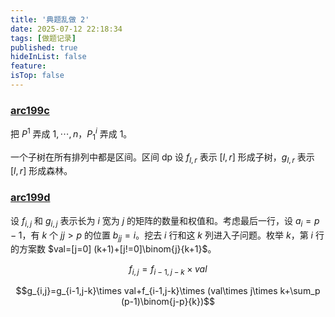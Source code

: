 ```yaml
---
title: '典题乱做 2'
date: 2025-07-12 22:18:34
tags: [做题记录]
published: true
hideInList: false
feature: 
isTop: false
---
```


### [arc199c](https://www.luogu.com.cn/problem/AT_arc199_c)

把 $P^1$ 弄成 $1,\dotsb,n$，$P^i_1$ 弄成 $1$。

一个子树在所有排列中都是区间。区间 dp 设 $f_{l,r}$ 表示 $[l,r]$ 形成子树，$g_{l,r}$ 表示 $[l,r]$ 形成森林。

### [arc199d](https://www.luogu.com.cn/problem/AT_arc199_d)

设 $f_{i,j}$ 和 $g_{i,j}$ 表示长为 $i$ 宽为 $j$ 的矩阵的数量和权值和。考虑最后一行，设 $a_i=p-1$，有 $k$ 个 $jj>p$ 的位置 $b_{jj}=i$。挖去 $i$ 行和这 $k$ 列进入子问题。枚举 $k$，第 $i$ 行的方案数 $val=[j=0] (k+1)+[j!=0]\binom{j}{k+1}$。

$$f_{i,j}=f_{i-1,j-k}\times val$$

$$g_{i,j}=g_{i-1,j-k}\times val+f_{i-1,j-k}\times (val\times j\times k+\sum_p (p-1)\binom{j-p}{k})$$